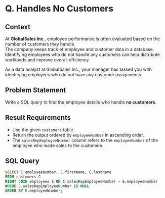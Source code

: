 # Q. Handles No Customers

## Context

At **GlobalSales Inc.**, employee performance is often evaluated based on the number of customers they handle.  
The company keeps track of employee and customer data in a database. Identifying employees who do not handle any customers can help distribute workloads and improve overall efficiency.

As a data analyst at GlobalSales Inc., your manager has tasked you with identifying employees who do not have any customer assignments.

## Problem Statement

Write a SQL query to find the employee details who handle **no customers**.

## Result Requirements

- Use the given `customers` table.
- Return the output ordered by `employeeNumber` in ascending order.
- The `salesRepEmployeeNumber` column refers to the `employeeNumber` of the employee who made sales to the customers.

## SQL Query

```sql
SELECT E.employeeNumber, E.firstName, E.lastName
FROM customers C
RIGHT JOIN employees E ON C.salesRepEmployeeNumber = E.employeeNumber
WHERE C.salesRepEmployeeNumber IS NULL
ORDER BY E.employeeNumber;
